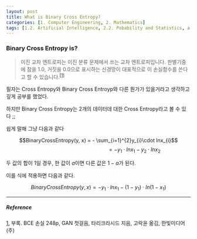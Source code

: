 ```yaml
---
layout: post
title: What is Binary Cross Entropy?
categories: [1. Computer Engineering, 2. Mathematics]
tags: [1.2. Artificial Intelligence, 2.2. Pobability and Statistics, a.b. Regression Problem]
---
```


### Binary Cross Entropy is?
    
> 이진 교차 엔트로피는 이진 분류 문제에서 쓰는 교차 엔트로피입니다. 판별기중에 참을 1.0, 거짓을 0.0으로 표시하는 신경망이 대표적으로 이 손실함수를 쓴다고 할 수 있습니다.<sup><a href="#footnote_1_1" name="footnote_1_2">[1]</a></sup>

필자는 Cross Entropy와 Binary Cross Entroyp와 다른 뭔가가 있을거라고 생각하고 깊게 공부를 했었다.

하지만 Binary Cross Entropy는 2개의 데이터데 대한 Cross Entropy라고 볼 수 있다 ;;

쉽게 말해 그냥 다음과 같다

$$BinaryCrossEntropy(y, x) = - \sum_{i=1}^{2}y_{i}\cdot lnx_{i}$$
$$\;\;\;\;\;\;\;\;\;\;\;\;\;\;\;\;\;\;\;\;\;\;\;\;\;\;\;\;\;\;\;\;\;\;\;\;\;\;\;\;\;\;\;\;\;\;\;\;\;\;\;\;\;\;\ = - y_{1}\cdot lnx_{1} - y_{2}\cdot lnx_{2}$$

두 값의 합이 1일 경우, 한 값이 $a$이면 다른 값은 $1 - a$가 된다.

이를 식에 적용하면 다음과 같다.

$$BinaryCrossEntropy(y, x) = - y_{1}\cdot lnx_{1} - (1 - y_{1})\cdot ln(1 - x_{1})$$

---

##### Reference

<a href="#footnote_1_2" name="footnote_1_1">1.</a> 부록. BCE 손실 248p, GAN 첫걸음, 타리크라시드 지음, 고락윤 옮김, 한빛미디어(주)